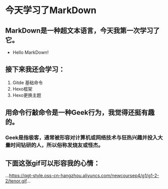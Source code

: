 # 今天学习了MarkDown
## MarkDown是一种超文本语言，今天我第一次学习了它。
* Hello MarkDown!
## 接下来我还会学习：
1. Gitde 基础命令
2. Hexo框架
3. Hexo更换主题
## 用命令行敲命令是一种Geek行为，我觉得还挺有趣的。
### Geek是指极客，通常被形容对计算机或网络技术与狂热兴趣并投入大量时间钻研的人，所以俗称发烧友或怪杰。
## 下面这张gif可以形容我的心情：

 
...https://qgt-style.oss-cn-hangzhou.aliyuncs.com/newcoursep4/g1/g1-2-2/tenor.gif...

